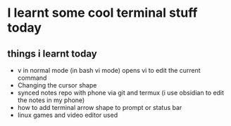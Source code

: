 # I learnt some cool terminal stuff today

## things i learnt today

- v in normal mode (in bash vi mode) opens vi to edit the current
command
- Changing the cursor shape
- synced notes repo with phone via git and termux (i use obsidian to
  edit the notes in my phone)
- how to add terminal arrow shape to prompt or status bar
- linux games and video editor used
